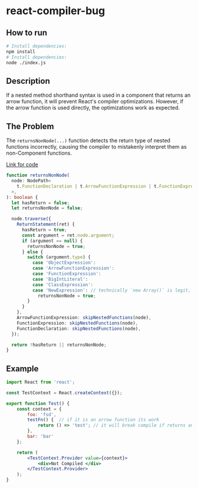 # react-compiler-bug

## How to run

```bash
# Install dependencies:
npm install
# Install dependencies:
node ./index.js
```

## Description

If a nested method shorthand syntax is used in a component that returns an arrow function, it will prevent React's compiler optimizations. However, if the arrow function is used directly, the optimizations work as expected.

## The Problem

The `returnsNonNode(...)` function detects the return type of nested functions incorrectly, causing the compiler to mistakenly interpret them as non-Component functions.

[Link for code](https://github.com/facebook/react/blob/7b7fac073d1473df839a1caf8d0444c32bf4de49/compiler/packages/babel-plugin-react-compiler/src/Entrypoint/Program.ts#L968)

```ts
function returnsNonNode(
  node: NodePath<
    t.FunctionDeclaration | t.ArrowFunctionExpression | t.FunctionExpression
  >,
): boolean {
  let hasReturn = false;
  let returnsNonNode = false;

  node.traverse({
    ReturnStatement(ret) {
      hasReturn = true;
      const argument = ret.node.argument;
      if (argument == null) {
        returnsNonNode = true;
      } else {
        switch (argument.type) {
          case 'ObjectExpression':
          case 'ArrowFunctionExpression':
          case 'FunctionExpression':
          case 'BigIntLiteral':
          case 'ClassExpression':
          case 'NewExpression': // technically `new Array()` is legit, but unlikely
            returnsNonNode = true;
        }
      }
    },
    ArrowFunctionExpression: skipNestedFunctions(node),
    FunctionExpression: skipNestedFunctions(node),
    FunctionDeclaration: skipNestedFunctions(node),
  });

  return !hasReturn || returnsNonNode;
}
```

## Example

```jsx
import React from 'react';

const TestContext = React.createContext({});

export function Test() {
    const context = {
        foo: 'fsd',
        testFn() {  // if it is an arrow function its work
            return () => 'test'; // it will break compile if returns an arrow fn 
        },
        bar: 'bar'
    };

    return (
        <TestContext.Provider value={context}>
            <div>Not Compiled </div>
        </TestContext.Provider>
    );
}
```
